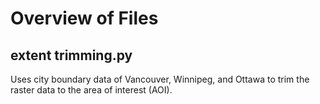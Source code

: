 # **Overview of Files**
## **extent trimming.py**
Uses city boundary data of Vancouver, Winnipeg, and Ottawa to trim the raster data to the area of interest (AOI).
